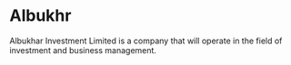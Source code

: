# Albukhr
Albukhar Investment Limited is a company that will operate in the field of investment and business management.

